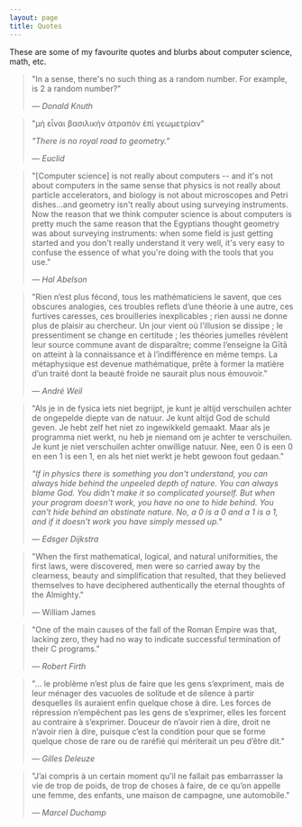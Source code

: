 ```yaml
---
layout: page
title: Quotes
---
```


These are some of my favourite quotes and blurbs about computer science, math, etc.

> "In a sense, there's no such thing as a random number. For example, is 2 a random number?"
>
> &mdash; <cite>Donald Knuth</cite>

> "μή εἶναι βασιλικήν ἀτραπόν ἐπί γεωμετρίαν"
>
> _"There is no royal road to geometry."_
>
> &mdash; <cite>Euclid</cite>

> "[Computer science] is not really about computers -- and it's not about computers in the same sense that physics is not really about particle accelerators, and biology is not about microscopes and Petri dishes...and geometry isn't really about using surveying instruments. Now the reason that we think computer science is about computers is pretty much the same reason that the Egyptians thought geometry was about surveying instruments: when some field is just getting started and you don't really understand it very well, it's very easy to confuse the essence of what you're doing with the tools that you use."
>
> &mdash; <cite>Hal Abelson</cite>

> "Rien n’est plus fécond, tous les mathématiciens le savent, que ces obscures analogies, ces troubles reflets d’une théorie à une autre, ces furtives caresses, ces brouilleries inexplicables ; rien aussi ne donne plus de plaisir au chercheur. Un jour vient où l’illusion se dissipe ; le pressentiment se change en certitude ; les théories jumelles révèlent leur source commune avant de disparaître; comme l’enseigne la Gītā on atteint à la connaissance et à l’indifférence en même temps. La métaphysique est devenue mathématique, prête à former la matière d’un traité dont la beauté froide ne saurait plus nous émouvoir."
>
> &mdash; <cite>André Weil</cite>

> "Als je in de fysica iets niet begrijpt, je kunt je altijd verschuilen achter de ongepelde diepte van de natuur. Je kunt altijd God de schuld geven. Je hebt zelf het niet zo ingewikkeld gemaakt. Maar als je programma niet werkt, nu heb je niemand om je achter te verschuilen. Je kunt je niet verschuilen achter onwillige natuur. Nee, een 0 is een 0 en een 1 is een 1, en als het niet werkt je hebt gewoon fout gedaan."
>
>_"If in physics there is something you don't understand, you can always hide behind the unpeeled depth of nature. You can always blame God. You didn't make it so complicated yourself. But when your program doesn't work, you have no one to hide behind. You can't hide behind an obstinate nature. No, a 0 is a 0 and a 1 is a 1, and if it doesn't work you have simply messed up."_
>
> &mdash; <cite>Edsger Dijkstra</cite>

> "When the first mathematical, logical, and natural uniformities, the first laws, were discovered, men were so carried away by the clearness, beauty and simplification that resulted, that they believed themselves to have deciphered authentically the eternal thoughts of the Almighty."
>
> &mdash; William James

> "One of the main causes of the fall of the Roman Empire was that, lacking zero, they had no way to indicate successful termination of their C programs."
>
> &mdash; <cite>Robert Firth</cite>

> "&hellip; le problème n’est plus de faire que les gens s’expriment, mais de
> leur ménager des vacuoles de solitude et de silence à partir desquelles ils
> auraient enfin quelque chose à dire. Les forces de répression n’empêchent pas
> les gens de s’exprimer, elles les forcent au contraire à s’exprimer. Douceur
> de n’avoir rien à dire, droit ne n’avoir rien à dire, puisque c’est la
> condition pour que se forme quelque chose de rare ou de raréfié qui
> mériterait un peu d’être dit."
>
> &mdash; <cite>Gilles Deleuze</cite>

> "J’ai compris à un certain moment qu’il ne fallait pas embarrasser
> la vie de trop de poids, de trop de choses à faire, de ce qu’on
> appelle une femme, des enfants, une maison de campagne, une
> automobile."
>
> &mdash; <cite>Marcel Duchamp</cite>
